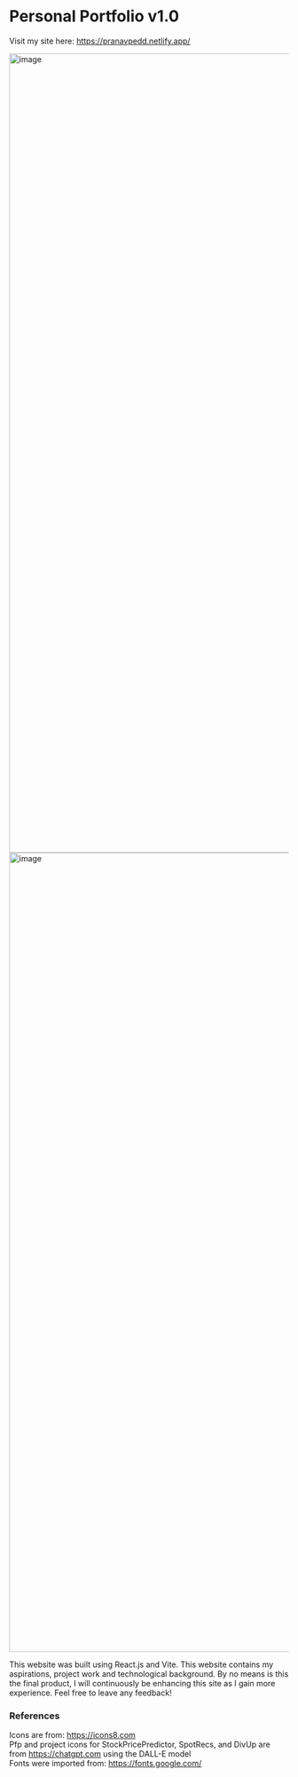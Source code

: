 # Personal Portfolio v1.0

Visit my site here: <https://pranavpedd.netlify.app/>

<img width="1440" alt="image" src="https://github.com/pranavpedd/Portfolio/assets/87783549/ed5d89e6-6a4c-46ca-b124-f18414d4b88c">
<img width="1440" alt="image" src="https://github.com/pranavpedd/Portfolio/assets/87783549/eea2e6b8-650c-4980-b920-56951be5c21e">

This website was built using React.js and Vite. This website contains my aspirations, project work and technological background. By no means is this the final product, I will continuously be enhancing this site as I gain more experience. Feel free to leave any feedback!

### References

Icons are from: <https://icons8.com>  
Pfp and project icons for StockPricePredictor, SpotRecs, and DivUp are from <https://chatgpt.com> using the DALL-E model  
Fonts were imported from: <https://fonts.google.com/>  
